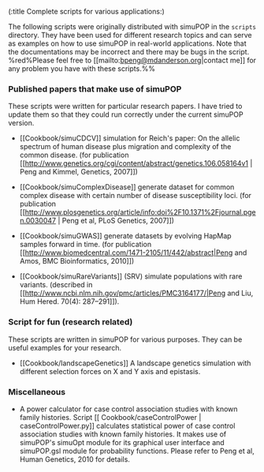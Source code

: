 (:title Complete scripts for various applications:)

The following scripts were originally distributed with simuPOP in the `scripts` directory. They have been used for different research topics and can serve as examples on how to use simuPOP in real-world applications. Note that the documentations may be incorrect and there may be bugs in the script. %red%Please feel free to [[mailto:bpeng@mdanderson.org|contact me]] for any problem you have with these scripts.%% 


### Published papers that make use of simuPOP

These scripts were written for particular research papers. I have tried to update them so that they could run correctly under the current simuPOP version.

* [[Cookbook/simuCDCV]] simulation for Reich's paper: On the allelic spectrum of human disease plus migration and complexity of the common disease. (for publication [[http://www.genetics.org/cgi/content/abstract/genetics.106.058164v1 | Peng and Kimmel, Genetics, 2007]])

* [[Cookbook/simuComplexDisease]] generate dataset for common complex disease  with certain number of disease susceptibility loci.  (for publication [[http://www.plosgenetics.org/article/info:doi%2F10.1371%2Fjournal.pgen.0030047 | Peng et al, PLoS Genetics,  2007]])

* [[Cookbook/simuGWAS]] generate datasets by evolving HapMap samples forward in time. (for publication [[http://www.biomedcentral.com/1471-2105/11/442/abstract|Peng and Amos, BMC Bioinformatics, 2010]])

* [[Cookbook/simuRareVariants]] (SRV) simulate populations with rare variants. (described in [[http://www.ncbi.nlm.nih.gov/pmc/articles/PMC3164177/|Peng and Liu, Hum Hered. 70(4): 287–291]]).

### Script for fun (research related)

These scripts are written in simuPOP for various purposes. They can be useful examples for your research.

* [[Cookbook/landscapeGenetics]] A landscape genetics simulation with different selection forces on X and Y axis and epistasis.

### Miscellaneous
* A power calculator for case control association studies with known family histories. Script [[ Cookbook/caseControlPower | caseControlPower.py]] calculates statistical power of case control association studies with known family histories. It makes use of simuPOP's simuOpt module for its graphical user interface and simuPOP.gsl module for probability functions. Please refer to Peng et al, Human Genetics, 2010 for details.
